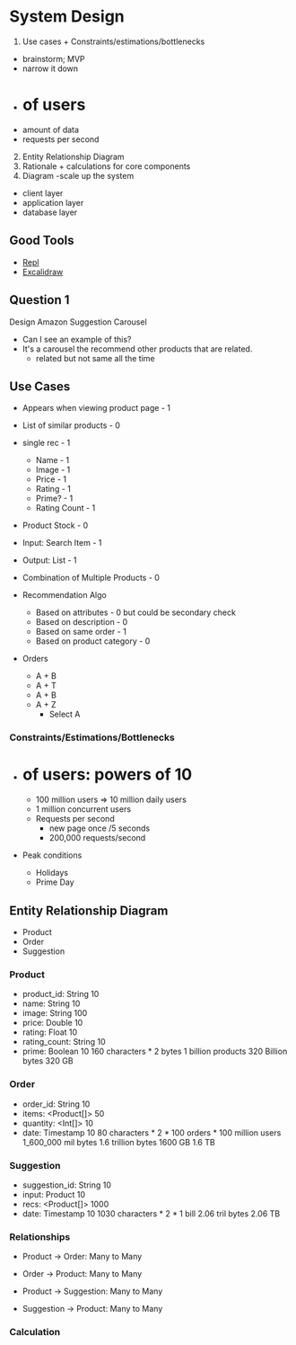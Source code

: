 # System Design

1. Use cases + Constraints/estimations/bottlenecks
  - brainstorm; MVP
  - narrow it down
  - # of users
  - amount of data
  - requests per second
2. Entity Relationship Diagram
3. Rationale + calculations for core components
4. Diagram -scale up the system
  - client layer
  - application layer
  - database layer

## Good Tools

* [Repl](Repl.it)
* [Excalidraw](https://excalidraw.com/)

## Question 1

Design Amazon Suggestion Carousel

* Can I see an example of this?
* It's a carousel the recommend other products that are related.
  - related but not same all the time

## Use Cases

* Appears when viewing product page - 1
* List of similar products - 0
* single rec - 1
  - Name - 1
  - Image - 1
  - Price - 1
  - Rating - 1
  - Prime? - 1
  - Rating Count - 1
* Product Stock - 0
* Input: Search Item - 1
* Output: List <Product> - 1
* Combination of Multiple Products - 0
* Recommendation Algo
  - Based on attributes - 0 but could be secondary check
  - Based on description - 0
  - Based on same order - 1
  - Based on product category - 0

* Orders
  - A + B
  - A + T
  - A + B
  - A + Z
    - Select A

### Constraints/Estimations/Bottlenecks

* # of users: powers of 10
  - 100 million users => 10 million daily users
  - 1 million concurrent users
  - Requests per second
    - new page once /5 seconds
    - 200,000 requests/second

* Peak conditions
  - Holidays
  - Prime Day

## Entity Relationship Diagram

* Product
* Order
* Suggestion

### Product

* product_id: String 10
* name: String 10
* image: String 100
* price: Double 10
* rating: Float 10
* rating_count: String 10
* prime: Boolean 10
160 characters * 2 bytes
1 billion products
  320 Billion bytes
  320 GB

### Order

* order_id: String 10
* items: <Product[]> 50
* quantity: <Int[]> 10
* date: Timestamp 10
80 characters * 2 * 100 orders * 100 million users
  1_600_000 mil bytes
  1.6 trillion bytes
  1600 GB
  1.6 TB

### Suggestion

* suggestion_id: String 10
* input: Product 10
* recs: <Product[]> 1000
* date: Timestamp 10
1030 characters * 2 * 1 bill
  2.06 tril bytes
  2.06 TB 

### Relationships

* Product -> Order: Many to Many

* Order -> Product: Many to Many

* Product -> Suggestion: Many to Many

* Suggestion -> Product: Many to Many

### Calculation



